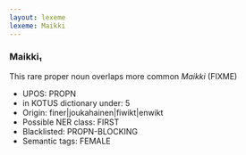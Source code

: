 ```yaml
---
layout: lexeme
lexeme: Maikki
---
```


###  Maikki₁

This rare proper noun overlaps more common *Maikki* (FIXME)
* UPOS:  PROPN
* in KOTUS dictionary under:  5
* Origin:  finer|joukahainen|fiwikt|enwikt
* Possible NER class:  FIRST
* Blacklisted:  PROPN-BLOCKING
* Semantic tags:  FEMALE


